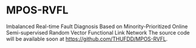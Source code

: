 # MPOS-RVFL
Imbalanced Real-time Fault Diagnosis Based on Minority-Prioritized Online Semi-supervised Random Vector Functional Link Network
The source code will be available soon at https://github.com/THUFDD/MPOS-RVFL.

